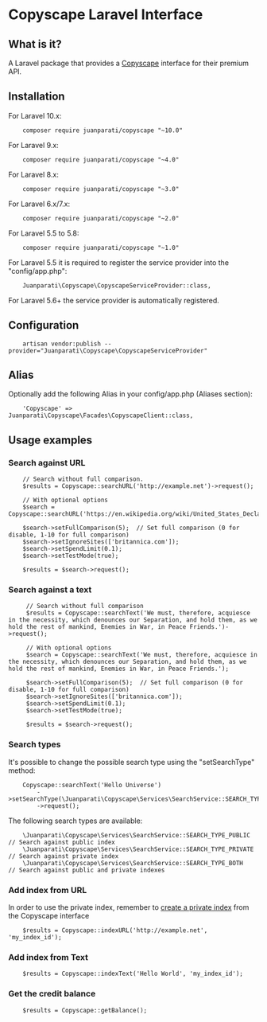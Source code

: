 # Copyscape Laravel Interface

## What is it?

A Laravel package that provides a [Copyscape](https://copyscape.com) interface for their premium API.


## Installation

For Laravel 10.x:

        composer require juanparati/copyscape "~10.0"


For Laravel 9.x:

        composer require juanparati/copyscape "~4.0"
        

For Laravel 8.x:

        composer require juanparati/copyscape "~3.0"


For Laravel 6.x/7.x:

        composer require juanparati/copyscape "~2.0"


For Laravel 5.5 to 5.8:

        composer require juanparati/copyscape "~1.0"


For Laravel 5.5 it is required to register the service provider into the "config/app.php":

        Juanparati\Copyscape\CopyscapeServiceProvider::class,

For Laravel 5.6+ the service provider is automatically registered.

## Configuration

        artisan vendor:publish --provider="Juanparati\Copyscape\CopyscapeServiceProvider"                    

## Alias

Optionally add the following Alias in your config/app.php (Aliases section):

        'Copyscape' => Juanparati\Copyscape\Facades\CopyscapeClient::class, 

## Usage examples

### Search against URL

        // Search without full comparison.
        $results = Copyscape::searchURL('http://example.net')->request();
        
        // With optional options
        $search = Copyscape::searchURL('https://en.wikipedia.org/wiki/United_States_Declaration_of_Independence');
        
        $search->setFullComparison(5);  // Set full comparison (0 for disable, 1-10 for full comparison)
        $search->setIgnoreSites(['britannica.com']);
        $search->setSpendLimit(0.1);
        $search->setTestMode(true);
        
        $results = $search->request();
        

### Search against a text


         // Search without full comparison
         $results = Copyscape::searchText('We must, therefore, acquiesce in the necessity, which denounces our Separation, and hold them, as we hold the rest of mankind, Enemies in War, in Peace Friends.')->request();
         
         // With optional options       
         $search = Copyscape::searchText('We must, therefore, acquiesce in the necessity, which denounces our Separation, and hold them, as we hold the rest of mankind, Enemies in War, in Peace Friends.');
         
         $search->setFullComparison(5);  // Set full comparison (0 for disable, 1-10 for full comparison)
         $search->setIgnoreSites(['britannica.com']);
         $search->setSpendLimit(0.1);
         $search->setTestMode(true);
         
         $results = $search->request();
         

### Search types

It's possible to change the possible search type using the "setSearchType" method:

        Copyscape::searchText('Hello Universe')
            ->setSearchType(\Juanparati\Copyscape\Services\SearchService::SEARCH_TYPE_PRIVATE)
            ->request();
            
The following search types are available:

        \Juanparati\Copyscape\Services\SearchService::SEARCH_TYPE_PUBLIC    // Search against public index
        \Juanparati\Copyscape\Services\SearchService::SEARCH_TYPE_PRIVATE   // Search against private index
        \Juanparati\Copyscape\Services\SearchService::SEARCH_TYPE_BOTH      // Search against public and private indexes   
        

               
         
         
### Add index from URL

In order to use the private index, remember to [create a private index](https://www.copyscape.com/faqs.php#privateindex) from the Copyscape interface

        $results = Copyscape::indexURL('http://example.net', 'my_index_id');


### Add index from Text

        $results = Copyscape::indexText('Hello World', 'my_index_id');


### Get the credit balance

        $results = Copyscape::getBalance();

